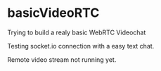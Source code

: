 basicVideoRTC
=============

Trying to build a realy basic WebRTC Videochat

Testing socket.io connection with a easy text chat.

Remote video stream not running yet.
